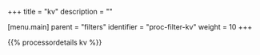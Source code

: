 +++
title = "kv"
description = ""

[menu.main]
parent = "filters"
identifier = "proc-filter-kv"
weight = 10
+++

{{% processordetails kv %}}